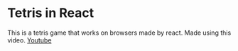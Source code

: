# Tetris in React
This is a tetris game that works on browsers made by react.
Made using this video.
[Youtube](https://www.youtube.com/watch?v=ZGOaCxX8HIU)
